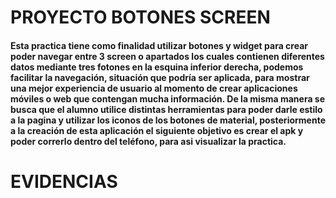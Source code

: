 # PROYECTO BOTONES SCREEN

<h4>Esta practica tiene como finalidad utilizar  botones y widget para crear poder navegar entre 3 screen o apartados los cuales contienen diferentes datos mediante tres fotones en la esquina inferior derecha, podemos facilitar la navegación, situación que podría ser aplicada, para mostrar una mejor experiencia de usuario al momento de crear aplicaciones móviles o web que contengan mucha información. De la misma manera se busca que el alumno utilice distintas herramientas para poder darle estilo a la pagina y utilizar los iconos de los botones de material, posteriormente a la creación de esta aplicación el siguiente objetivo es crear el apk y poder correrlo dentro del teléfono, para asi visualizar la practica.<h4>

# EVIDENCIAS


<br><br>
<p>
<br><br>

<br><br>
<p><img>
<br><br>
